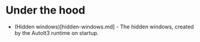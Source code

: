# Under the hood

* (Hidden windows)[hidden-windows.md] - The hidden windows, created by the AutoIt3 runtime on startup.
